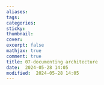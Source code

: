 ```yaml
---
aliases: 
tags: 
categories:
sticky:
thumbnail:
cover: 
excerpt: false
mathjax: true
comment: true
title: 07-documenting architecture
date:  2024-05-28 14:05
modified:  2024-05-28 14:05
---
```


 